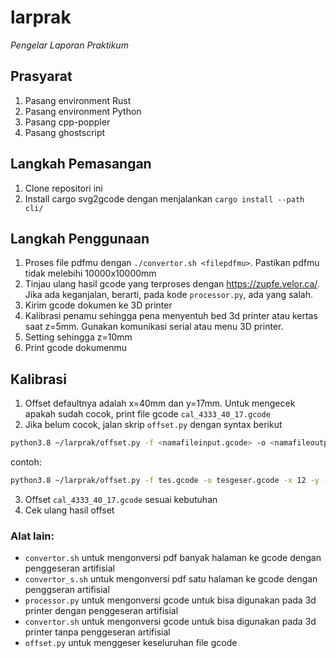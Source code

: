 # larprak
*Pengelar Laporan Praktikum*

## Prasyarat
1. Pasang environment Rust
2. Pasang environment Python
3. Pasang cpp-poppler
4. Pasang ghostscript

## Langkah Pemasangan
1. Clone repositori ini
2. Install cargo svg2gcode dengan menjalankan `cargo install --path cli/`

## Langkah Penggunaan
1. Proses file pdfmu dengan `./convertor.sh <filepdfmu>`. Pastikan pdfmu tidak melebihi 10000x10000mm
2. Tinjau ulang hasil gcode yang terproses dengan https://zupfe.velor.ca/. Jika ada keganjalan, berarti, pada kode `processor.py`, ada yang salah.
3. Kirim gcode dokumen ke 3D printer
4. Kalibrasi penamu sehingga pena menyentuh bed 3d printer atau kertas saat z=5mm. Gunakan komunikasi serial atau menu 3D printer.
5. Setting sehingga z=10mm
6. Print gcode dokumenmu


## Kalibrasi
1. Offset defaultnya adalah x=40mm dan y=17mm. Untuk mengecek apakah sudah cocok, print file gcode `cal_4333_40_17.gcode`
2. Jika belum cocok, jalan skrip `offset.py` dengan syntax berikut
```bash
python3.8 ~/larprak/offset.py -f <namafileinput.gcode> -o <namafileoutput.gcode> -x <offset x dalam milimeter> -y <offset y dalam milimeter>
```
contoh:
```bash
python3.8 ~/larprak/offset.py -f tes.gcode -o tesgeser.gcode -x 12 -y -2.3
```
3. Offset `cal_4333_40_17.gcode` sesuai kebutuhan
4. Cek ulang hasil offset


### Alat lain:
* `convertor.sh` untuk mengonversi pdf banyak halaman ke gcode dengan penggeseran artifisial
* `convertor_s.sh` untuk mengonversi pdf satu halaman ke gcode dengan penggseran artifisial
* `processor.py` untuk mengonversi gcode untuk bisa digunakan pada 3d printer dengan penggeseran artifisial
* `convertor.sh` untuk mengonversi gcode untuk bisa digunakan pada 3d printer tanpa penggeseran artifisial
* `offset.py` untuk menggeser keseluruhan file gcode